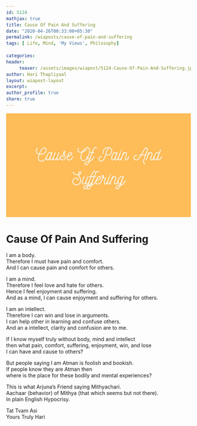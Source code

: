 ```yaml
--- 
id: 5124
mathjax: true  
title: Cause Of Pain And Suffering
date: "2020-04-26T08:33:00+05:30"
permalink: /wiaposts/cause-of-pain-and-suffering
tags: [ Life, Mind, 'My Views', Philosophy]    

categories: 
header:
     teaser: /assets/images/wiapost/5124-Cause-Of-Pain-And-Suffering.jpg
author: Hari Thapliyaal 
layout: wiapost-layout 
excerpt:  
author_profile: true 
share: true 
---
```


![Cause Of Pain And Suffering](/assets/images/wiapost/5124-Cause-Of-Pain-And-Suffering.jpg)     
   
# Cause Of Pain And Suffering   
   
I am a body.     
Therefore I must have pain and comfort.     
And I can cause pain and comfort for others.    
    
I am a mind.     
Therefore I feel love and hate for others.     
Hence I feel enjoyment and suffering.     
And as a mind, I can cause enjoyment and suffering for others.    
    
I am an intellect.     
Therefore I can win and lose in arguments.     
I can help other in learning and confuse others.     
And an a intellect, clarity and confusion are to me.    
    
If I know myself truly without body, mind and intellect     
then what pain, comfort, suffering, enjoyment, win, and lose     
I can have and cause to others?    
    
But people saying I am Atman is foolish and bookish.     
If people know they are Atman then     
where is the place for these bodily and mental experiences?    
    
This is what Arjuna’s Friend saying Mithyachari.     
Aachaar (behavior) of Mithya (that which seems but not there).     
In plain English Hypocrisy.    
    
Tat Tvam Asi     
Yours Truly Hari    
